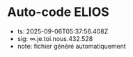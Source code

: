 # Auto-code ELIOS
- ts: 2025-09-06T05:37:56.408Z
- sig: ∞.je.toi.nous.432.528
- note: fichier généré automatiquement